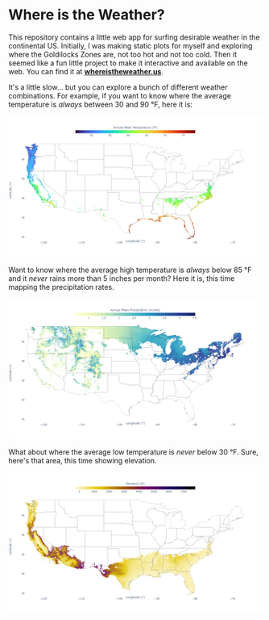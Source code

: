 # Where is the Weather?

This repository contains a little web app for surfing desirable weather in the continental US. Initially, I was making static plots for myself and exploring where the Goldilocks Zones are, not too hot and not too cold. Then it seemed like a fun little project to make it interactive and available on the web. You can find it at [**whereistheweather.us**](http://whereistheweather.us/).

It's a little slow... but you can explore a bunch of different weather combinations. For example, if you want to know where the average temperature is *always* between 30 and 90 °F, here it is:

![30-90](img/30-90.png)

Want to know where the average high temperature is *always* below 85 °F and it *never* rains more than 5 inches per month? Here it is, this time mapping the precipitation rates.

![85-5](img/85-5.png)

What about where the average low temperature is *never* below 30 °F. Sure, here's that area, this time showing elevation.


![30](img/30.png)

